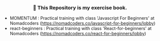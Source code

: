 <div align=center><h3>🐬 This Repository is my exercise book.</h3></div>

* MOMENTUM : Practical training with class 'Javascript For Beginners' at Nomadcoders (https://nomadcoders.co/javascript-for-beginners/lobby﻿)
* react-beginners : Practical training with class 'React-for-beginners' at Nomadcoders (https://nomadcoders.co/react-for-beginners/lobby)
